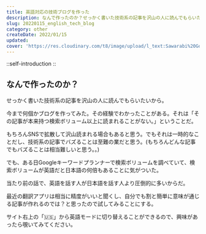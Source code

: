 ```yaml
---
title: 英語対応の技術ブログを作った
description: なんで作ったのか？せっかく書いた技術系の記事を沢山の人に読んでもらいたいから。今まで何個かブログを作ってみた。その経験でわかったことがある。それは「その記事が本来持つ検索ボリューム以上に読まれることがない。」ということだ。
slug: 20220115_english_tech_blog
category: other
createDate: 2022/01/15
updated: 
cover: 'https://res.cloudinary.com/t8/image/upload/l_text:Sawarabi%20Gothic_100_bold:英語対応の技術ブログを作った,co_rgb:fff,w_620,c_fit/v1712091289/ogp_image_zorhlz.png'
---
```



::self-introduction
::

## なんで作ったのか？



せっかく書いた技術系の記事を沢山の人に読んでもらいたいから。

今まで何個かブログを作ってみた。その経験でわかったことがある。それは「その記事が本来持つ検索ボリューム以上に読まれることがない。」ということだ。

もちろんSNSで拡散して沢山読まれる場合もあると思う。でもそれは一時的なことだし、技術系の記事でバズることは至難の業だと思う。(もちろんどんな記事でもバズることは相当難しいと思う。。)

でも、ある日Googleキーワードプランナーで検索ボリュームを調べていて、検索ボリュームが英語だと日本語の何倍もあることに気がついた。

当たり前の話で、英語を話す人が日本語を話す人より圧倒的に多いからだ。

最近の翻訳アプリは相当に精度がいいと聞くし、自分でも割と簡単に意味が通じる記事が作れるのでは？と思ったので試してみることにする。

サイト右上の「🇺🇸」から英語モードに切り替えることができるので、興味があったら覗いてみてください。